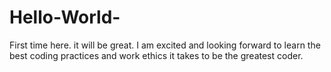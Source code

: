 # Hello-World-
First time here. it will be great. 
I am excited and looking forward to learn the best coding practices and work ethics it takes to be the greatest coder. 
